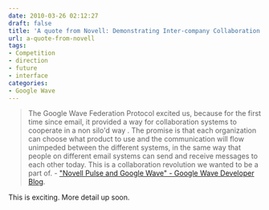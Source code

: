 ```yaml
---
date: 2010-03-26 02:12:27
draft: false
title: 'A quote from Novell: Demonstrating Inter-company Collaboration'
url: a-quote-from-novell
tags:
- Competition
- direction
- future
- interface
categories:
- Google Wave
---
```


> The Google Wave Federation Protocol excited us, because for the first time since email, it provided a way for collaboration systems to cooperate in a non silo'd way . The promise is that each organization can choose what product to use and the communication will flow unimpeded between the different systems, in the same way that people on different email systems can send and receive messages to each other today. This is a collaboration revolution we wanted to be a part of. - ["Novell Pulse and Google Wave" - Google Wave Developer
Blog](http://googlewavedev.blogspot.com/2010/03/novell-pulse-and-google-wave.html).

This is exciting. More detail up soon.
